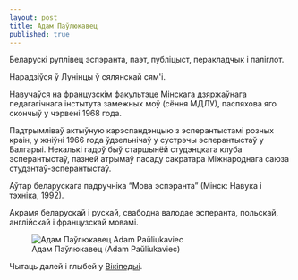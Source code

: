 ```yaml
---
layout: post
title: Адам Паўлюкавец
published: true
---
```


Беларускі руплівец эспэранта, паэт, публіцыст, перакладчык і паліглот.

Нарадзіўся ў Лунінцы ў сялянскай сям'і. 

Навучаўся на французскім факультэце Мінскага дзяржаўнага педагагічнага інстытута замежных моў (сёння МДЛУ), паспяхова яго скончыў у чэрвені 1968 года.

Падтрымліваў актыўную карэспандэнцыю з эсперантыстамі розных краін, у жніўні 1966 года ўдзельнічаў у сустрэчы эсперантыстаў у Балгарыі. Некалькі гадоў быў старшынёй студэнцкага клуба эсперантыстаў,  пазней атрымаў пасаду сакратара Міжнароднага саюза студэнтаў-эсперантыстаў.

Аўтар беларускага падручніка “Мова эспэранта” (Мінск: Навука і тэхніка, 1992).

Акрамя беларускай і рускай, свабодна валодае эсперанта, польскай, англійскай і французскай мовамі. 

<figure>
  <img alt="Адам Паўлюкавец Adam Paŭliukaviec" src="/assets/images/Paŭliukaviec.jpg" />
  <figcaption>
     Адам Паўлюкавец (Adam Paŭliukaviec)
  </figcaption>
</figure>

Чытаць далей і глыбей у [Вікіпедыі](https://be.wikipedia.org/wiki/%D0%90%D0%B4%D0%B0%D0%BC_%D0%90%D0%BB%D1%8F%D0%BA%D1%81%D0%B0%D0%BD%D0%B4%D1%80%D0%B0%D0%B2%D1%96%D1%87_%D0%9F%D0%B0%D1%9E%D0%BB%D1%8E%D0%BA%D0%B0%D0%B2%D0%B5%D1%86).

<script type="application/ld+json">
{
  "@context": "http://schema.org",
  "@type": "Person",
  "name": "Адам Паўлюкавец",
  "sameAs": [
    "https://www.wikidata.org/wiki/Q63974444"
  ]
}
</script>